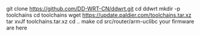 git clone https://github.com/DD-WRT-CN/ddwrt.git
cd ddwrt
mkdir -p toolchains
cd toolchains
wget https://update.paldier.com/toolchains.tar.xz
tar xvJf toolchains.tar.xz
cd ..
make
cd src/router/arm-uclibc
your firmware are here
